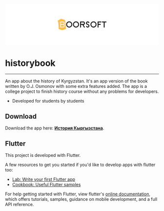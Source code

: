 ![Boorsoft logo](assets/boorsoft-logo-small.png)
# historybook
-------

An app about the history of Kyrgyzstan. It's an app version of the book written by O.J. Osmonov with some extra features added.
The app is a college project to finish history course without any problems for developers. 

* Developed for students by students

## Download

Download the app here: **[История Кыргызстана](https://t.me/historybookappkg)**.

## Flutter

This project is developed with Flutter.

A few resources to get you started if you'd like to develop apps with flutter too:

- [Lab: Write your first Flutter app](https://flutter.dev/docs/get-started/codelab)
- [Cookbook: Useful Flutter samples](https://flutter.dev/docs/cookbook)

For help getting started with Flutter, view flutter's
[online documentation](https://flutter.dev/docs), which offers tutorials,
samples, guidance on mobile development, and a full API reference.
